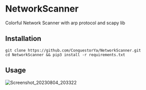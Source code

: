 # NetworkScanner
Colorful Network Scanner with arp protocol and scapy lib

## Installation 

```
git clone https://github.com/ConquestorYa/NetworkScanner.git
cd NetworkScanner && pip3 install -r requirements.txt
```

## Usage




![Screenshot_20230804_203322](https://github.com/ConquestorYa/NetworkScanner/assets/125274311/4153b8df-46c6-4dc1-978e-63c016e2c333)


